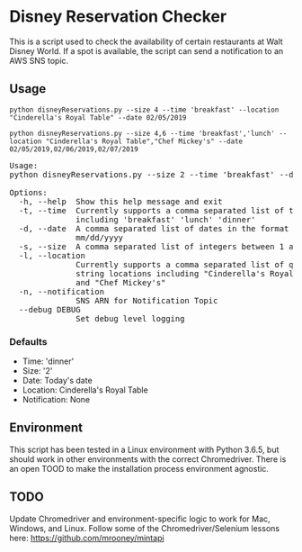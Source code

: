 # Disney Reservation Checker
This is a script used to check the availability of certain restaurants at Walt Disney World. If a spot is available, the script can send a notification to an AWS SNS topic.

## Usage
```python disneyReservations.py --size 4 --time 'breakfast' --location "Cinderella's Royal Table" --date 02/05/2019```

```python disneyReservations.py --size 4,6 --time 'breakfast','lunch' --location "Cinderella's Royal Table","Chef Mickey's" --date 02/05/2019,02/06/2019,02/07/2019```

<pre>
Usage:
python disneyReservations.py --size 2 --time 'breakfast' --date 02/05/2019

Options:
  -h, --help  Show this help message and exit
  -t, --time  Currently supports a comma separated list of times
              including 'breakfast' 'lunch' 'dinner'
  -d, --date  A comma separated list of dates in the format
              mm/dd/yyyy
  -s, --size  A comma separated list of integers between 1 and 49
  -l, --location
              Currently supports a comma separated list of quoted
              string locations including "Cinderella's Royal Table"
              and "Chef Mickey's"
  -n, --notification
              SNS ARN for Notification Topic
  --debug DEBUG
              Set debug level logging
</pre>

### Defaults

* Time: 'dinner'
* Size: '2'
* Date: Today's date
* Location: Cinderella's Royal Table
* Notification: None

## Environment
This script has been tested in a Linux environment with Python 3.6.5, but should work in other environments with the correct Chromedriver. There is an open TOOD to make the installation process environment agnostic.

## TODO
Update Chromedriver and environment-specific logic to work for Mac, Windows, and Linux. Follow some of the Chromedriver/Selenium lessons here: https://github.com/mrooney/mintapi

